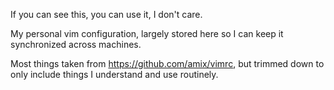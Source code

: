 If you can see this, you can use it, I don't care.

My personal vim configuration, largely stored here so I can keep it synchronized across machines.

Most things taken from https://github.com/amix/vimrc, but trimmed down to only include things I understand and use routinely.
